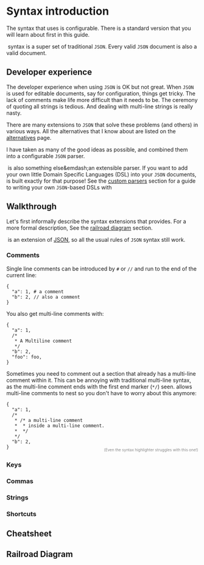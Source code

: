 # Syntax introduction

The syntax that <name-self/> uses is configurable. There is a standard
version that you will learn about first in this guide.

&ZeroWidthSpace;<name-self/> syntax is a super set of traditional
`JSON`. Every valid `JSON` document is also a valid <name-self/>
document.


## Developer experience

The developer experience when using `JSON` is OK but not great. When
`JSON` is used for editable documents, say for configuration, things
get tricky. The lack of comments make life more difficult than it
needs to be. The ceremony of quoting all strings is tedious. And
dealing with multi-line strings is really nasty.

There are many extensions to `JSON` that solve these problems (and
others) in various ways.  All the alternatives that I know about are
listed on the [alternatives](/guide/alternatives) page.

I have taken as many of the good ideas as possible, and combined them
into a configurable `JSON` parser.

&ZeroWidthSpace;<name-self/> is also something else&emdash;an
extensible parser. If you want to add your own little Domain Specific
Languages (DSL) into your `JSON` documents, <name-self/> is built
exactly for that purpose! See
the [custom parsers](/guide/custom-parsers) section for a guide to
writing your own `JSON`-based DSLs with <name-self/>


## Walkthrough

Let's first informally describe the syntax extensions that
<name-self/> provides. For a more formal description, See the [railroad
diagram](#railroad-diagram) section.

&ZeroWidthSpace;<name-self/> is an extension
of [JSON](https://json.org), so all the usual rules of `JSON` syntax
still work.



### Comments

Single line comments can be introduced by `#` or `//` and run to the
end of the current line:

```jsonic
{
  "a": 1, # a comment
  "b": 2, // also a comment
}
```

You also get multi-line comments with:

```jsonic
{
  "a": 1,
  /* 
   * A Multiline comment
   */
  "b": 2,
  "foo": foo,
}

```

Sometimes you need to comment out a section that already has a
multi-line comment within it. This can be annoying with traditional
multi-line syntax, as the multi-line comment ends with the first end
marker (`*/`) seen.  <name-self/> allows multi-line comments to nest
so you don't have to worry about this anymore:


```jsonic
{
  "a": 1,
  /* 
   * /* a multi-line comment
   *  * inside a multi-line comment.
   *  */
   */
  "b": 2,
}

```
<p style="color:#888;text-align:right;margin-top:-20px;"><small style="font-size:10px">(Even the syntax highlighter struggles with this one!)</small></p>



### Keys




### Commas




### Strings




### Shortcuts








## Cheatsheet



## Railroad Diagram


<jsonic-railroad/>



